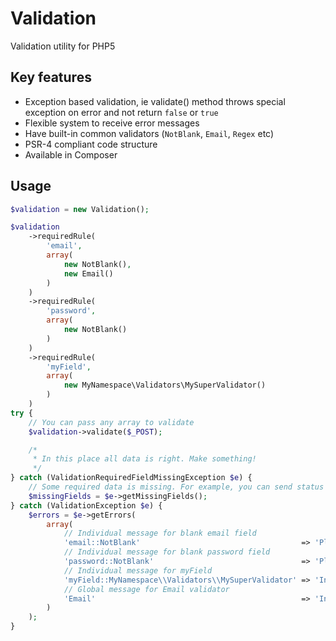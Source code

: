 Validation
==========

Validation utility for PHP5

## Key features

- Exception based validation, ie validate() method throws special exception on error and not return `false` or `true`
- Flexible system to receive error messages
- Have built-in common validators (`NotBlank`, `Email`, `Regex` etc)
- PSR-4 compliant code structure
- Available in Composer

## Usage

```php
$validation = new Validation();

$validation
    ->requiredRule(
        'email',
        array(
            new NotBlank(),
            new Email()
        )
    )
    ->requiredRule(
        'password',
        array(
            new NotBlank()
        )
    )
    ->requiredRule(
        'myField',
        array(
            new MyNamespace\Validators\MySuperValidator()
        )
    )
try {
    // You can pass any array to validate
    $validation->validate($_POST);

    /*
     * In this place all data is right. Make something!
     */
} catch (ValidationRequiredFieldMissingException $e) {
    // Some required data is missing. For example, you can send status "400 Bad request"
    $missingFields = $e->getMissingFields();
} catch (ValidationException $e) {
    $errors = $e->getErrors(
        array(
            // Individual message for blank email field
            'email::NotBlank'                                    => 'Please, input E-mail',
            // Individual message for blank password field
            'password::NotBlank'                                 => 'Please. input password',
            // Individual message for myField
            'myField::MyNamespace\\Validators\\MySuperValidator' => 'Invalid myField',
            // Global message for Email validator
            'Email'                                              => 'Invalid E-mail'
        )
    );
}
```